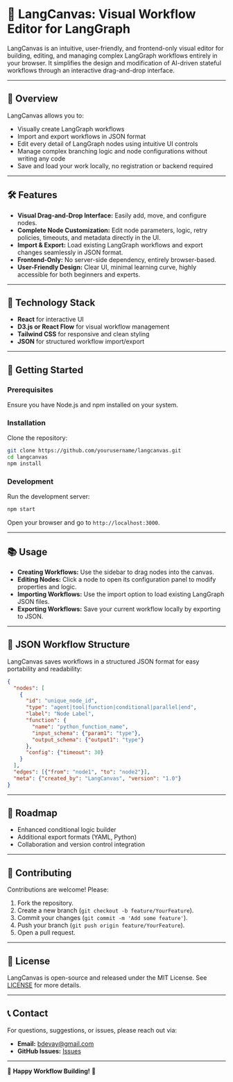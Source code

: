 # 🌟 LangCanvas: Visual Workflow Editor for LangGraph

LangCanvas is an intuitive, user-friendly, and frontend-only visual editor for building, editing, and managing complex LangGraph workflows entirely in your browser. It simplifies the design and modification of AI-driven stateful workflows through an interactive drag-and-drop interface.

---

## 🚀 Overview

LangCanvas allows you to:

* Visually create LangGraph workflows
* Import and export workflows in JSON format
* Edit every detail of LangGraph nodes using intuitive UI controls
* Manage complex branching logic and node configurations without writing any code
* Save and load your work locally, no registration or backend required

---

## 🛠️ Features

* **Visual Drag-and-Drop Interface:** Easily add, move, and configure nodes.
* **Complete Node Customization:** Edit node parameters, logic, retry policies, timeouts, and metadata directly in the UI.
* **Import & Export:** Load existing LangGraph workflows and export changes seamlessly in JSON format.
* **Frontend-Only:** No server-side dependency, entirely browser-based.
* **User-Friendly Design:** Clear UI, minimal learning curve, highly accessible for both beginners and experts.

---

## 🔧 Technology Stack

* **React** for interactive UI
* **D3.js or React Flow** for visual workflow management
* **Tailwind CSS** for responsive and clean styling
* **JSON** for structured workflow import/export

---

## 🎨 Getting Started

### Prerequisites

Ensure you have Node.js and npm installed on your system.

### Installation

Clone the repository:

```bash
git clone https://github.com/yourusername/langcanvas.git
cd langcanvas
npm install
```

### Development

Run the development server:

```bash
npm start
```

Open your browser and go to `http://localhost:3000`.

---

## 📚 Usage

* **Creating Workflows:** Use the sidebar to drag nodes into the canvas.
* **Editing Nodes:** Click a node to open its configuration panel to modify properties and logic.
* **Importing Workflows:** Use the import option to load existing LangGraph JSON files.
* **Exporting Workflows:** Save your current workflow locally by exporting to JSON.

---

## 📂 JSON Workflow Structure

LangCanvas saves workflows in a structured JSON format for easy portability and readability:

```json
{
  "nodes": [
    {
      "id": "unique_node_id",
      "type": "agent|tool|function|conditional|parallel|end",
      "label": "Node Label",
      "function": {
        "name": "python_function_name",
        "input_schema": {"param1": "type"},
        "output_schema": {"output1": "type"}
      },
      "config": {"timeout": 30}
    }
  ],
  "edges": [{"from": "node1", "to": "node2"}],
  "meta": {"created_by": "LangCanvas", "version": "1.0"}
}
```

---

## 📌 Roadmap

* Enhanced conditional logic builder
* Additional export formats (YAML, Python)
* Collaboration and version control integration

---

## 🤝 Contributing

Contributions are welcome! Please:

1. Fork the repository.
2. Create a new branch (`git checkout -b feature/YourFeature`).
3. Commit your changes (`git commit -m 'Add some feature'`).
4. Push your branch (`git push origin feature/YourFeature`).
5. Open a pull request.

---

## 📝 License

LangCanvas is open-source and released under the MIT License. See [LICENSE](https://github.com/LangCanvas/langcanvas/blob/main/LICENSE.txt) for more details.

---

## 📞 Contact

For questions, suggestions, or issues, please reach out via:

* **Email:** [bdevay@gmail.com](mailto:bdevay@gmail.com)
* **GitHub Issues:** [Issues](https://github.com/LangCanvas/langcanvas/issues)

---

🌟 **Happy Workflow Building!** 🌟
